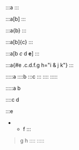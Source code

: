 :::a
:::

:::a[b]
:::

:::a{b}
:::

:::a[b]{c}
:::

:::a[b *c* d **e**]
:::

:::a{#e .c.d.f.g h="i & j k"}
:::

:::::a
::::b
:::c
:::
::::
:::::

:::::a
b

::::c
d

:::e
*   *   f
:::

> g h
::::
:::::
